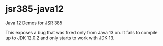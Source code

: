 # jsr385-java12
Java 12 Demos for JSR 385

This exposes a bug that was fixed only from Java 13 on.
It fails to compile up to JDK 12.0.2 and only starts to work with JDK 13.